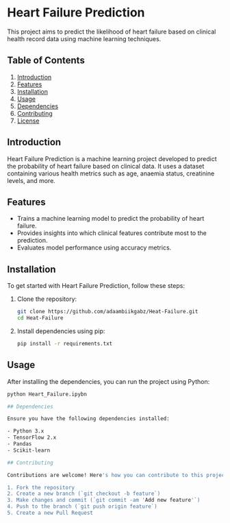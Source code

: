 # Heart Failure Prediction

This project aims to predict the likelihood of heart failure based on clinical health record data using machine learning techniques.

## Table of Contents

1. [Introduction](#introduction)
2. [Features](#features)
3. [Installation](#installation)
4. [Usage](#usage)
5. [Dependencies](#dependencies)
6. [Contributing](#contributing)
7. [License](#license)

## Introduction

Heart Failure Prediction is a machine learning project developed to predict the probability of heart failure based on clinical data. It uses a dataset containing various health metrics such as age, anaemia status, creatinine levels, and more.

## Features

- Trains a machine learning model to predict the probability of heart failure.
- Provides insights into which clinical features contribute most to the prediction.
- Evaluates model performance using accuracy metrics.

## Installation

To get started with Heart Failure Prediction, follow these steps:

1. Clone the repository:

    ```bash
    git clone https://github.com/adaambiikgabz/Heat-Failure.git
    cd Heat-Failure
    ```

2. Install dependencies using pip:

    ```bash
    pip install -r requirements.txt
    ```

## Usage

After installing the dependencies, you can run the project using Python:

```bash
python Heart_Failure.ipybn

## Dependencies

Ensure you have the following dependencies installed:

- Python 3.x
- TensorFlow 2.x
- Pandas
- Scikit-learn

## Contributing

Contributions are welcome! Here's how you can contribute to this project:

1. Fork the repository
2. Create a new branch (`git checkout -b feature`)
3. Make changes and commit (`git commit -am 'Add new feature'`)
4. Push to the branch (`git push origin feature`)
5. Create a new Pull Request

